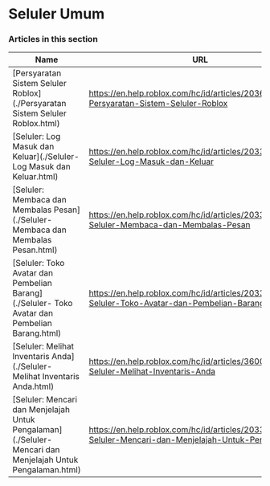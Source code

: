# Seluler Umum  
### Articles in this section
Name|URL
-|-
[Persyaratan Sistem Seluler Roblox](./Persyaratan Sistem Seluler Roblox.html) |https://en.help.roblox.com/hc/id/articles/203625474-Persyaratan-Sistem-Seluler-Roblox
[Seluler: Log Masuk dan Keluar](./Seluler- Log Masuk dan Keluar.html) |https://en.help.roblox.com/hc/id/articles/203313450-Seluler-Log-Masuk-dan-Keluar
[Seluler: Membaca dan Membalas Pesan](./Seluler- Membaca dan Membalas Pesan.html) |https://en.help.roblox.com/hc/id/articles/203313550-Seluler-Membaca-dan-Membalas-Pesan
[Seluler: Toko Avatar dan Pembelian Barang](./Seluler- Toko Avatar dan Pembelian Barang.html) |https://en.help.roblox.com/hc/id/articles/203313500-Seluler-Toko-Avatar-dan-Pembelian-Barang
[Seluler: Melihat Inventaris Anda](./Seluler- Melihat Inventaris Anda.html) |https://en.help.roblox.com/hc/id/articles/360000344426-Seluler-Melihat-Inventaris-Anda
[Seluler: Mencari dan Menjelajah Untuk Pengalaman](./Seluler- Mencari dan Menjelajah Untuk Pengalaman.html) |https://en.help.roblox.com/hc/id/articles/203313460-Seluler-Mencari-dan-Menjelajah-Untuk-Pengalaman